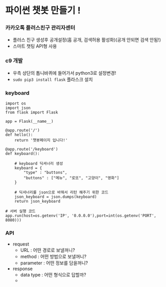 # 파이썬 챗봇 만들기 !

### 카카오톡 플러스친구 관리자센터
- 플러스 친구 생성후 공개설정(홈 공개, 검색허용 활성화)(공개 안되면 검색 안됨!)
- 스마트 챗팅 API형 사용

### c9 개발
- 우측 상단의 톱니바퀴에 들어가서 python3로 설정변경!
- `sudo pip3 install flask` 플라스크 설치

### keyboard
```python3
import os
import json
from flask import Flask

app = Flask(__name__)

@app.route('/')
def hello():
    return '챗봇페이지 입니다!'
    
@app.route('/keyboard')
def keyboard():
    
    # keyboard 딕셔너리 생성
    keyboard = {
        "type" : "buttons",
        "buttons" : ["메뉴", "로또", "고양이", "영화"]
    }
    
    # 딕셔너리를 json으로 바꿔서 리턴 해주기 위한 코드
    json_keyboard = json.dumps(keyboard)
    return json_keyboard
    
# 서버 실행 코드    
app.run(host=os.getenv('IP', '0.0.0.0'),port=int(os.getenv('PORT', 8080)))
```

### API
- request
    - URL : 어떤 경로로 보낼꺼니?
    - method : 어떤 방법으로 보낼꺼니?
    - parameter : 어떤 정보를 담을꺼니?
- response
    - data type : 어떤 형식으로 답할까?
    - 